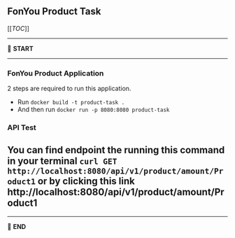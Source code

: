 ## FonYou Product Task

[[_TOC_]]

---

:scroll: **START**


---


### FonYou Product Application
2 steps are required to run this application.


- Run 
 ```docker build -t product-task .```
- And then run 
  ```docker run -p 8080:8080 product-task```


### API Test
You can find endpoint the running this command in your terminal 
```curl GET http://localhost:8080/api/v1/product/amount/Product1```
or by clicking this link
http://localhost:8080/api/v1/product/amount/Product1
---




---

:scroll: **END**
